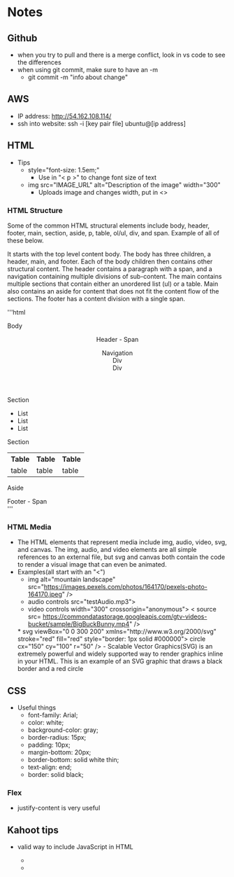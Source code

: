 # Notes
## Github
 - when you try to pull and there is a merge conflict, look in vs code to see the differences
 - when using git commit, make sure to have an -m
    * git commit -m "info about change"

## AWS
- IP address: http://54.162.108.114/
- ssh into website: ssh -i [key pair file] ubuntu@[ip address]

## HTML
- Tips
  * style="font-size: 1.5em;"
     * Use in "< p >" to change font size of text
  * img src="IMAGE_URL" alt="Description of the image" width="300"
     * Uploads image and changes width, put in <>
### HTML Structure
Some of the common HTML structural elements include body, header, footer, main, section, aside, p, table, ol/ul, div, and span. Example of all of these below. 

It starts with the top level content body. The body has three children, a header, main, and footer. Each of the body children then contains other structural content. The header contains a paragraph with a span, and a navigation containing multiple divisions of sub-content. The main contains multiple sections that contain either an unordered list (ul) or a table. Main also contains an aside for content that does not fit the content flow of the sections. The footer has a content division with a single span.

'''html
<body>
  <p>Body</p>
  <header>
    <p>Header - <span>Span</span></p>
    <nav>
      Navigation
      <div>Div</div>
      <div>Div</div>
    </nav>
  </header>

  <main>
    <section>
      <p>Section</p>
      <ul>
        <li>List</li>
        <li>List</li>
        <li>List</li>
      </ul>
    </section>
    <section>
      <p>Section</p>
      <table>
        <tr>
          <th>Table</th>
          <th>Table</th>
          <th>Table</th>
        </tr>
        <tr>
          <td>table</td>
          <td>table</td>
          <td>table</td>
        </tr>
      </table>
    </section>
    <aside>
      <p>Aside</p>
    </aside>
  </main>

  <footer>
    <div>Footer - <span>Span</span></div>
  </footer>
</body>
'''

### HTML Media
- The HTML elements that represent media include img, audio, video, svg, and canvas. The img, audio, and video elements are all simple references to an external file, but svg and canvas both contain the code to render a visual image that can even be animated.
- Examples(all start with an "<")
  * img alt="mountain landscape" src="https://images.pexels.com/photos/164170/pexels-photo-164170.jpeg" />
  * audio controls src="testAudio.mp3"></audio>
  * video controls width="300" crossorigin="anonymous">
   < source src= https://commondatastorage.googleapis.com/gtv-videos-bucket/sample/BigBuckBunny.mp4" />
   </video>
  * svg viewBox="0 0 300 200" xmlns="http://www.w3.org/2000/svg" stroke="red" fill="red" style="border: 1px solid #000000">
  circle cx="150" cy="100" r="50" />
    </svg>
    - Scalable Vector Graphics(SVG) is an extremely powerful and widely supported way to render graphics inline in your HTML. This is an example of an SVG graphic that draws a black border and a red circle
## CSS
- Useful things
   * font-family: Arial;
   * color: white;
   * background-color: gray;
   * border-radius: 15px;
   * padding: 10px;
   * margin-bottom: 20px;
   * border-bottom: solid white thin;
   * text-align: end;
   * border: solid black;
### Flex
- justify-content is very useful

## Kahoot tips
- valid way to include JavaScript in HTML
  * <script>1+1</script>
  * <script src='main.js' />
  * < div onclick='1+1' />
  * (NOT VALID) < javascript>1+1</ javascript>
- Can use this CSS to load fonts
  * @ import url('https://fonts/googleapis.com/css?family=quicksnad');
- Java functions
  * Arrow functions
    - const f = y => y++;
    - console.log(f(3))
      * is 4? codepen says 3 though
  * Other valid Functions
    - function f(x) {}
    - const f = function(x) {}
    - const f = (x) => {}
    - (NOT VALID) function f(x) = {}



- Order of the CSS Box Model, outside going in
  * Margin, border, padding, content
- Padding
  * p {
     padding: 1em;
   }
  * Puts space around the content of selected elements
- HTML tags
  * < ul> -> unordered list
  * < ol> -> ordered list
  * < li> -> List item; must be in an ordered list, unordered list, or a menu
  * < dt> -> data type or description term; used in a description list< dl> to define a single term
- Command that makes a script executable
  * STUDY CONSOLE COMMANDS
  * chmod +x deploy.sh
- DNS
  * 
  * DNS Record Types
    - CNAME
      * To point to another DNS Record, use the CNAME DNS record type
      * An alias
      * I have this hostname and i want it to alias to this hostname over here
      * Not redirects, just aliases
    - A
      * Have some host name that you are mapping to an IP address
      * Like having example . com mapped to 192.0.2.1
    - SOA
      * Start of Authority
      * Telling you how you link about your DNS records with someone else
    - TXT
      * Just storing some txt thing on a host name so someone can
      * Makes example . com have/return some text
  * DNS Subdomain
    - EX: c260.cs.byu.edu
    - 
- ASYNC functions
  * Await
    - Wait to put the await result there
    - Maybe put the examples
- Promises
- JavaScript
  * Regular expressions
    - Denoted by / (Content) /
    - used often with match
    - EX: v.match(/A|f/i)
      * i makes it case-insensitive, so just looking for anything with an a or an f
  * Object
    - Valid JavaScript Object
      * { n:1}
      * Equals is not proper notation for declaring an object, it's a colon
- < div>
  * division element
- DOM
  * TextContent
    - Sets the child text of the element
    - 
- HTML to create a valid hyperlink
  * < a href = 'ht***://c.com'>x</a>
- JSON
  * j
  * EX: {"x":3}
    - Only supports double quotes
    - Can't be undefined
    - You are declaring the data, so you have to declare what it is
- With
  * < div>other< /div>
  * < div class ="header">BYU< /div>
  How do you turn just header text BYU blue?
  * div.header { color:blue;}
- 






  
